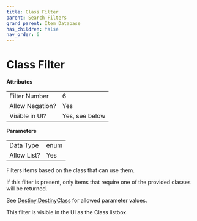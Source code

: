 ```yaml
---
title: Class Filter
parent: Search Filters
grand_parent: Item Database
has_children: false
nav_order: 6
---
```


# Class Filter

**Attributes**

<table>
<tr><td>Filter Number</td><td>6</td></tr>
<tr><td>Allow Negation?</td><td>Yes</td></tr>
<tr><td>Visible in UI?</td><td>Yes, see below</td></tr>
</table>

**Parameters**

<table>
<tr><td>Data Type</td><td>enum</td></tr>
<tr><td>Allow List?</td><td>Yes</td></tr>
</table>

Filters items based on the class that can use them.

If this filter is present, only items that require one of the provided classes will be returned.

See [Destiny.DestinyClass](https://bungie-net.github.io/multi/schema_Destiny-DestinyClass.html#schema_Destiny-DestinyClass) for allowed parameter values.

This filter is visible in the UI as the Class listbox.